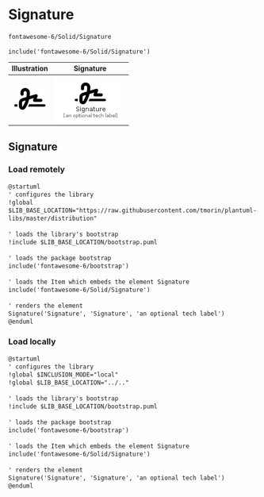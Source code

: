 # Signature


```text
fontawesome-6/Solid/Signature
```

```text
include('fontawesome-6/Solid/Signature')
```



| Illustration | Signature |
| :---: | :---: |
| ![illustration for Illustration](../../fontawesome-6/Solid/Signature.png) | ![illustration for Signature](../../fontawesome-6/Solid/Signature.Local.png) |




## Signature

### Load remotely
```plantuml
@startuml
' configures the library
!global $LIB_BASE_LOCATION="https://raw.githubusercontent.com/tmorin/plantuml-libs/master/distribution"

' loads the library's bootstrap
!include $LIB_BASE_LOCATION/bootstrap.puml

' loads the package bootstrap
include('fontawesome-6/bootstrap')

' loads the Item which embeds the element Signature
include('fontawesome-6/Solid/Signature')

' renders the element
Signature('Signature', 'Signature', 'an optional tech label')
@enduml
```

### Load locally
```plantuml
@startuml
' configures the library
!global $INCLUSION_MODE="local"
!global $LIB_BASE_LOCATION="../.."

' loads the library's bootstrap
!include $LIB_BASE_LOCATION/bootstrap.puml

' loads the package bootstrap
include('fontawesome-6/bootstrap')

' loads the Item which embeds the element Signature
include('fontawesome-6/Solid/Signature')

' renders the element
Signature('Signature', 'Signature', 'an optional tech label')
@enduml
```

